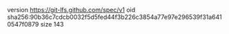 version https://git-lfs.github.com/spec/v1
oid sha256:90b36c7cdcb0032f5d5fed44f3b226c3854a77e97e296539f31a6410547f0879
size 143
